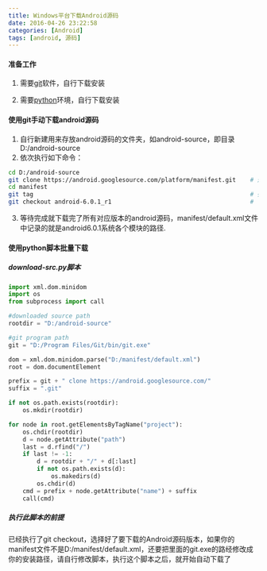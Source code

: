 ```yaml
---
title: Windows平台下载Android源码
date: 2016-04-26 23:22:58
categories: [Android]
tags: [android, 源码]
---
```


#### 准备工作
1. 需要[git](https://git-scm.com/download/)软件，自行下载安装
2. 需要[python](https://www.python.org/)环境，自行下载安装

    <!--more-->

#### 使用git手动下载android源码
1. 自行新建用来存放android源码的文件夹，如android-source，即目录D:/android-source
2. 依次执行如下命令：
``` bash
cd D:/android-source
git clone https://android.googlesource.com/platform/manifest.git    # 遇到443错误码的就是被墙了，自行翻墙解决
cd manifest
git tag                                                             # 列出android各个分支版本
git checkout android-6.0.1_r1                                       # 下载需要的android源码
```
3. 等待完成就下载完了所有对应版本的android源码，manifest/default.xml文件中记录的就是android6.0.1系统各个模块的路径.

#### 使用python脚本批量下载
##### download-src.py脚本
```python
import xml.dom.minidom
import os
from subprocess import call

#downloaded source path
rootdir = "D:/android-source"

#git program path
git = "D:/Program Files/Git/bin/git.exe"

dom = xml.dom.minidom.parse("D:/manifest/default.xml")
root = dom.documentElement

prefix = git + " clone https://android.googlesource.com/"
suffix = ".git"

if not os.path.exists(rootdir):
    os.mkdir(rootdir)

for node in root.getElementsByTagName("project"):
    os.chdir(rootdir)
    d = node.getAttribute("path")
    last = d.rfind("/")
    if last != -1:
        d = rootdir + "/" + d[:last]
        if not os.path.exists(d):
            os.makedirs(d)
        os.chdir(d)
    cmd = prefix + node.getAttribute("name") + suffix
    call(cmd)
```
##### 执行此脚本的前提
已经执行了git checkout，选择好了要下载的Android源码版本，如果你的manifest文件不是D:/manifest/default.xml，还要把里面的git.exe的路经修改成你的安装路径，请自行修改脚本，执行这个脚本之后，就开始自动下载了
